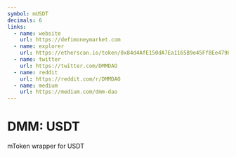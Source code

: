```yaml
---
symbol: mUSDT
decimals: 6
links:
  - name: website
    url: https://defimoneymarket.com
  - name: explorer
    url: https://etherscan.io/token/0x84d4AfE150dA7Ea1165B9e45Ff8Ee4798d7C38DA
  - name: twitter
    url: https://twitter.com/DMMDAO
  - name: reddit
    url: https://reddit.com/r/DMMDAO
  - name: medium
    url: https://medium.com/dmm-dao
---
```


# DMM: USDT

mToken wrapper for USDT
